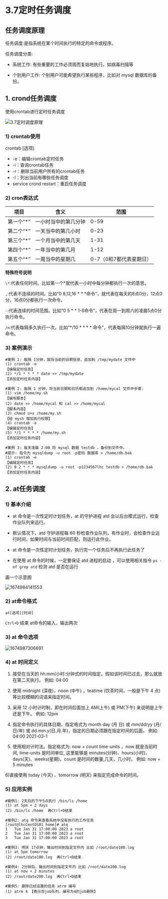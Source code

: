 # 3.7定时任务调度

##  任务调度原理



任务调度:是指系统在某个时间执行的特定的命令或程序。

任务调度分类:

- 系统工作: 有些重要的工作必须周而复始地执行。如病毒扫描等

- 个别用户工作: 个别用户可能希望执行某些程序，比如对 mysql 数据库的备份。



## 1. crond任务调度

使用crontab进行定时任务调度  

![3.7定时调度原理](E:/Linux%E7%AC%94%E8%AE%B0/imgs/3/3.7%E5%AE%9A%E6%97%B6%E8%B0%83%E5%BA%A6%E5%8E%9F%E7%90%86.jpg)



### 1) crontab使用

crontab [选项]

- -e：编辑crontab定时任务
- -i：查询crontab任务
- -r：删除当前用户所有的crontab任务
- -l：列出当前有哪些任务调度
- service crond restart：重启任务调度



### 2) cron表达式

| 项目      | 含义                 | 范围                    |
| --------- | -------------------- | ----------------------- |
| 第一个“*” | 一小时当中的第几分钟 | 0-59                    |
| 第二个“*” | 一天当中的第几小时   | 0-23                    |
| 第三个“*” | 一个月当中的第几天   | 1-31                    |
| 第四个“*” | 一年当中的第几月     | 1-12                    |
| 第五个“*” | 一周当中的星期几     | 0-7（0和7都代表星期日） |

**特殊符号说明**

`\*`:代表任何时间。比如第一个*就代表一小时中每分钟都执行一次的意思。

`,`:代表不连续的时间。比如“0 8,12,16 \* * *命令”，就代表在每天的8点0分，12点0分，16点0分都执行一次命令。

`-`:代表连续的时间范围。比如“0 5 * * 1-6命令”，代表在周一到周六的凌晨5点0分执行命令。

`/n`:代表每隔多久执行一次。比如“*/10 \* * * * 命令”，代表每隔10分钟就执行一遍命令。





### 3) 案例演示

```
#案例 1: 每隔 1分钟，就将当前的日期信息，追加到 /tmp/mydate 文件中
(1) crontab -e  										  				【编辑定时任务】
(2) */1 * * * * date >> /tmp/mydate 					 				【添加定时任务内容】

#案例 2: 每隔 1 分钟，将当前日期和日历都追加到 /home/mycal 文件中步骤:
(1) vim /home/my.sh 													【编写脚本】
(2) date >> /home/mycal 和 cal >> /home/mycal 						    【脚本内容】
(3) chmod u+x /home/my.sh 												【给 mysh 增加执行权限】   
(4) crontab -e   						 								【编辑定时任务】
(5) */1 * * * * /home/my.sh												【添加定时任务内容】

#案例 3: 每天凌晨 2:00 将 mysql 数据 testdb ，备份到文件中。
#提示: 指令为 mysqldump -u root -p密码 数据库 > /home/db.bak
(1) crontab -e															【编辑定时任务】
(2) 0 2 * * * mysqldump -u root -p1234567lhc testdb > /home/db.bak		【添加定时任务内容】
```









## 2. at任务调度

### 1) 基本介绍

- at 命令是一次性定时计划任务，at 的守护进程 atd 会以后台模式运行，检查作业队列来运行。

- 默认情况下，atd 守护进程每 60 秒检查作业队列，有作业时，会检查作业运行时间，如果时间与当前时间匹配，则运行此作业。 
- at 命令是一次性定时计划任务，执行完一个任务后不再执行此任务了
- 在使用 at 命令的时候，一定要保证 atd 进程的启动 ，可以使用相关指令 `ps -ef grep atd` 检测 atd 是否在运行

画一个示意图

![1674984141553](E:\Linux笔记\imgs\1\1674984141553.png)



### 2) at命令格式

`at[选项][时间]`

`Ctrl+D` 结束 at命令的输入，输出两次



### 3) at 命令选项

![1674987306691](E:\Linux笔记\imgs\1\1674987306691.png)



### 4) at 时间定义

1) 接受在当天的 hh:mm(小时:分钟式的时间指定。假如该时间已过去，那么就放在第二天执行。 例如: 04:00

2) 使用 midnight (深夜)，noon (中午) ，teatime (饮茶时间，一般是下午 4 点) 等比较模糊的词语来指定时间。

3) 采用 12 小时计时制，即在时间后面加上 AM(上午) 或 PM(下午) 来说明是上午还是下午。 例如: 12pm

4) 指定命令执行的具体日期，指定格式为 month day (月 日) 或 mm/dd/yy (月/日/年) 或 dd.mm.y(日.月.年)，指定的日期必须跟在指定时间的后面。 例如: 04:00 2021-03-1

5) 使用相对计时法。指定格式为: now + count time-units ，now 就是当前时间, time-units 是时间单位, 这里能够是 minutes(分钟)、hours(小时)、days(天)、weeks(星期)。count 是时间的数量,几天，几小时。 例如: now + 5 minutes

6)直接使用 today (今天) 、tomorrow (明天) 来指定完成命令的时间。



### 5) 应用实例

```
#案例1: 2天后的下午5点执行 /bin/ls /home
(1) at 5pm + 2 days
(2) /bin/ls /home  再Ctrl+D结束

#案例2: atq 命令来查看系统中没有执行的工作任务
[root@lhcCentOS01 home]# atq
1	Tue Jan 31 17:00:00 2023 a root
2	Tue Jan 31 17:00:00 2023 a root
3	Tue Jan 31 17:00:00 2023 a root

#案例3: 明天 17点钟，输出时间到指定文件内 比如 /root/date100.log
(1) at 5pm tomorrow
(2) /root/date100.log  再Ctrl+D结束

#案例4: 2分钟后，输出时间到指定文件内 比如 /root/date200.log
(1) at now + 2 minutes
(2) /root/date200.log  再Ctrl+D结束

#案例5: 删除已经设置的任务 atrm 编号
(1) atrm 4 【表示将job队列，编号为4的job删除】
```

